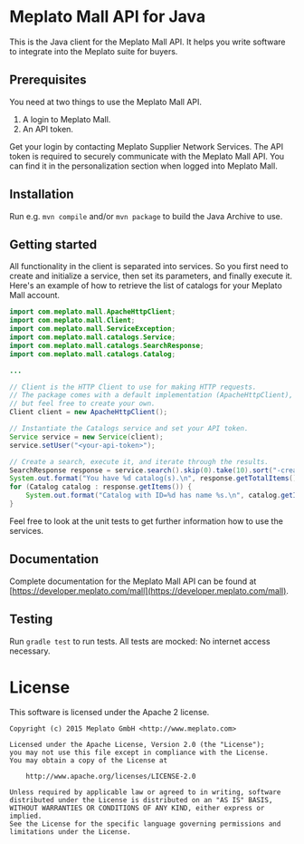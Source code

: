 # Meplato Mall API for Java

This is the Java client for the Meplato Mall API. It helps you write
software to integrate into the Meplato suite for buyers.

## Prerequisites

You need at two things to use the Meplato Mall API.

1. A login to Meplato Mall.
2. An API token.

Get your login by contacting Meplato Supplier Network Services. The API token
is required to securely communicate with the Meplato Mall API. You can
find it in the personalization section when logged into Meplato Mall.

## Installation

Run e.g. `mvn compile` and/or `mvn package` to build the Java Archive to use.

## Getting started

All functionality in the client is separated into services. So you first
need to create and initialize a service, then set its parameters, and finally
execute it. Here's an example of how to retrieve the list of catalogs for
your Meplato Mall account.

```java
import com.meplato.mall.ApacheHttpClient;
import com.meplato.mall.Client;
import com.meplato.mall.ServiceException;
import com.meplato.mall.catalogs.Service;
import com.meplato.mall.catalogs.SearchResponse;
import com.meplato.mall.catalogs.Catalog;

...

// Client is the HTTP Client to use for making HTTP requests.
// The package comes with a default implementation (ApacheHttpClient),
// but feel free to create your own.
Client client = new ApacheHttpClient();

// Instantiate the Catalogs service and set your API token.
Service service = new Service(client);
service.setUser("<your-api-token>");

// Create a search, execute it, and iterate through the results.
SearchResponse response = service.search().skip(0).take(10).sort("-created,name").execute();
System.out.format("You have %d catalog(s).\n", response.getTotalItems());
for (Catalog catalog : response.getItems()) {
    System.out.format("Catalog with ID=%d has name %s.\n", catalog.getId(), catalog.getName());
}
```

Feel free to look at the unit tests to get further information how to use the services.

## Documentation

Complete documentation for the Meplato Mall API can be found at
[https://developer.meplato.com/mall](https://developer.meplato.com/mall).

## Testing

Run `gradle test` to run tests. All tests are mocked: No internet access necessary.

# License

This software is licensed under the Apache 2 license.

    Copyright (c) 2015 Meplato GmbH <http://www.meplato.com>

    Licensed under the Apache License, Version 2.0 (the "License");
    you may not use this file except in compliance with the License.
    You may obtain a copy of the License at

        http://www.apache.org/licenses/LICENSE-2.0

    Unless required by applicable law or agreed to in writing, software
    distributed under the License is distributed on an "AS IS" BASIS,
    WITHOUT WARRANTIES OR CONDITIONS OF ANY KIND, either express or implied.
    See the License for the specific language governing permissions and
    limitations under the License.

